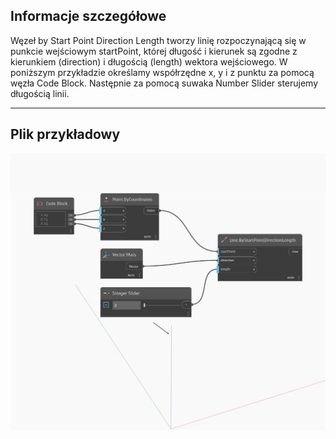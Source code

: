 ## Informacje szczegółowe
Węzeł by Start Point Direction Length tworzy linię rozpoczynającą się w punkcie wejściowym startPoint, której długość i kierunek są zgodne z kierunkiem (direction) i długością (length) wektora wejściowego. W poniższym przykładzie określamy współrzędne x, y i z punktu za pomocą węzła Code Block. Następnie za pomocą suwaka Number Slider sterujemy długością linii.
___
## Plik przykładowy

![ByStartPointDirectionLength](./Autodesk.DesignScript.Geometry.Line.ByStartPointDirectionLength_img.jpg)

